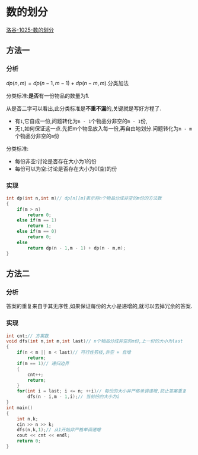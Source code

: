# 数的划分

[洛谷-1025-数的划分](https://www.luogu.com.cn/problem/P1025)

## 方法一

### 分析

$dp(n,m)=dp(n - 1,m - 1)+dp(n-m,m)$.分类加法

分类标准:**是否**有一份物品的数量为**1**.

从是否二字可以看出,此分类标准是**不重不漏**的,关键就是写好方程了.

- 有`1`,它自成一份,问题转化为`n - 1`个物品分非空的`m - 1`份,
- 无`1`,如何保证这一点.先把m个物品放入每一份,再自由地划分.问题转化为`n - m`个物品分非空的`m`份



分类标准:

- 每份非空:讨论是否存在大小为1的份
- 每份可以为空:讨论是否存在大小为0(空)的份

### 实现

```cpp
int dp(int n,int m)// dp[n][m]表示将n个物品分成非空的m份的方法数
{
    if(m > n)
        return 0;
    else if(m == 1)
        return 1;
    else if(m == 0)
        return 0;
    else
        return dp(n - 1,m - 1) + dp(n - m,m);
}
```

## 方法二

### 分析

答案的重复来自于其无序性,如果保证每份的大小是递增的,就可以去掉冗余的答案.

### 实现

```cpp
int cnt;// 方案数
void dfs(int n,int m,int last)// n个物品分成非空的m份,上一份的大小为last
{
    if(n < m || n < last)// 可行性剪枝,非空 + 自增
        return;
    if(m == 1)// 递归边界
    {
        cnt++;
        return;
    }
    for(int i = last; i <= n; ++i)// 每份的大小非严格单调递增,防止答案重复
        dfs(n - i,m - 1,i);// 当前份的大小为i
}
int main()
{
    int n,k;
    cin >> n >> k;
    dfs(n,k,1);// 从1开始非严格单调递增
    cout << cnt << endl;
    return 0;
}
```

